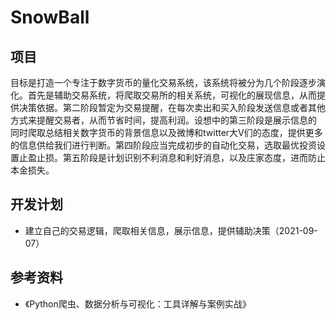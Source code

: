 # SnowBall
## 项目
目标是打造一个专注于数字货币的量化交易系统，该系统将被分为几个阶段逐步演化。首先是辅助交易系统，将爬取交易所的相关系统，可视化的展现信息，从而提供决策依据。第二阶段暂定为交易提醒，在每次卖出和买入阶段发送信息或者其他方式来提醒交易者，从而节省时间，提高利润。设想中的第三阶段是展示信息的 同时爬取总结相关数字货币的背景信息以及微博和twitter大V们的态度，提供更多的信息供给我们进行判断。第四阶段应当完成初步的自动化交易，选取最优投资设置止盈止损。第五阶段是计划识别不利消息和利好消息，以及庄家态度，进而防止本金损失。
## 开发计划
* 建立自己的交易逻辑，爬取相关信息，展示信息，提供辅助决策（2021-09-07）
## 参考资料
* 《Python爬虫、数据分析与可视化：工具详解与案例实战》
